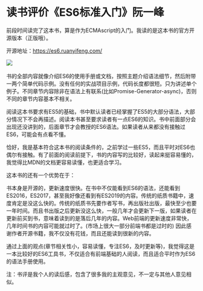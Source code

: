 # 读书评价《ES6标准入门》阮一峰
​
前段时间读完了这本书，算是作为ECMAscript的入门。我读的是这本书的官方开源版本（正版哦）。

开源地址：https://es6.ruanyifeng.com/

​​​![](/2020/es6-1.png)

书的全部内容就像介绍ES6的使用手册或文档，按照主题介绍语法细节，然后附带一两个简单代码示例。没有任何的实战项目示例，代码长度都很短。只为讲述单个例子。不同章节内容除非在语法上有联系(比如Promise-Generator-async)，否则不同的章节内容基本不相关。

阅读这本书要求有ES5的基础，书中默认读者已经掌握了ES5的大部分语法，大部分情况下不会再描述。阅读本书甚至要求读者有一点ES6的知识。书中前面部分会出现还没讲到的，后面章节才会教授的ES6语法。如果读者从来都没有接触过ES6，可能会有点看不懂。

恰好，我是基本符合这本书的阅读条件的，之前学过一些ES5，而且平时对ES6也偶尔有接触。有了前面的阅读前提下，书的内容写的比较好，读起来挺容易懂的，我觉得比MDN的文档更容易读懂，也更适合学习。

这本书的还有一个优势在于：

书本身是开源的，更新速度很快。在书中不仅能看到ES6的语法，还能看到ES2016，ES2017，甚至我好像还看到有ES2019的内容。传统的纸质书籍中，速度肯定是没这么快的。传统的纸质书先要作者写书，再出版社出版，最快至少也要一年时间。而且书出版之后更新没这么快，一般几年才会更新下一版，如果读者在更新前买到书，意味着读到的是落后几年的内容。Web前端的更新速度非常快，几年时间书的内容可能就过时了。(市场上很大一部分前端书都是过时的)
因此感谢作者开源书籍，我不仅没有花钱，而且还能读到很新的内容。

通过上面的观点(章节相关性小，容易读懂，专注ES6，及时更新等)，我觉得这是一本比较好的ES6工具书，不仅适合有前端基础的人阅读，而且适合平时作为ES6的语法手册使用。

注：书评是我个人的读后感，包含了很多我的主观意见，不一定与其他人意见相似。

​